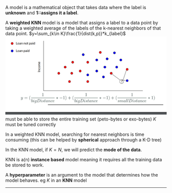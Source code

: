 A model is a mathematical object that takes data where the label is **unknown** and **1::assigns it a label**.

A **weighted KNN** model is a model that assigns a label to a data point by taking a weighted average of the labels of the k-nearest neighbors of that data point.
	$y=\sum_{k\in K}\frac{1}{dist(k,p)}*k_{label}$
	![](z_attachments/Pasted%20image%2020250325141324.png)
	must be able to store the entire training set (peto-bytes or exo-bytes)
	$K$ must be tuned correctly

In a weighted KNN model, searching for nearest neighbors is time consuming (this can be helped by **spherical** approach through a K-D tree)

In the KNN model, if $K=N$, we will predict the **mode of the data**.

KNN is a(n) **instance based** model meaning it requires all the training data be stored to work.

A **hyperparameter** is an argument to the model that determines how the model behaves.
	eg $K$ in an **KNN** model



***
